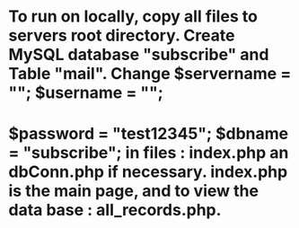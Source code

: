 # To run on locally, copy all files to servers root directory. Create MySQL database "subscribe" and Table "mail". Change $servername = "";  $username = "";
#   $password = "test12345";  $dbname = "subscribe"; in files : index.php an dbConn.php if necessary. index.php is the main page, and to view the data base : all_records.php.
